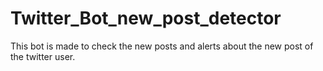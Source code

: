 # Twitter_Bot_new_post_detector
This bot is made to check the new posts and alerts about the new post of the twitter user.
